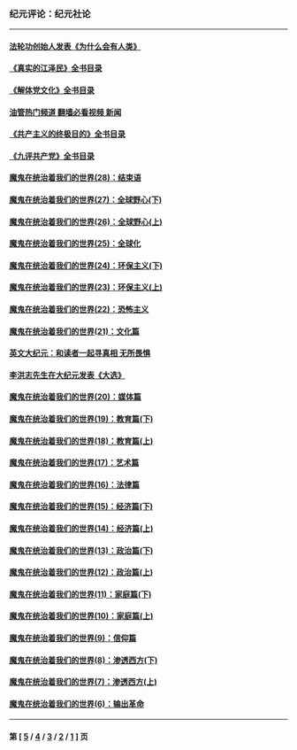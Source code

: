 ### 纪元评论：纪元社论
---
#### [法轮功创始人发表《为什么会有人类》](../../pages/nsc422/n13912117.md?02030330) 
#### [《真实的江泽民》全书目录](../../pages/nsc422/n13721399.md?02030330) 
#### [《解体党文化》全书目录](../../pages/nsc422/n13721157.md?02030330) 
#### [油管热门频道 翻墙必看视频 新闻](ok?02030330)
#### [《共产主义的终极目的》全书目录](../../pages/nsc422/n13721048.md?02030330) 
#### [《九评共产党》全书目录](../../pages/nsc422/n13708085.md?02030330) 
#### [魔鬼在统治着我们的世界(28)：结束语](../../pages/nsc422/n10936246.md?02030330) 
#### [魔鬼在统治着我们的世界(27)：全球野心(下)](../../pages/nsc422/n10928319.md?02030330) 
#### [魔鬼在统治着我们的世界(26)：全球野心(上)](../../pages/nsc422/n10900318.md?02030330) 
#### [魔鬼在统治着我们的世界(25)：全球化](../../pages/nsc422/n10788205.md?02030330) 
#### [魔鬼在统治着我们的世界(24)：环保主义(下)](../../pages/nsc422/n10695307.md?02030330) 
#### [魔鬼在统治着我们的世界(23)：环保主义(上)](../../pages/nsc422/n10688613.md?02030330) 
#### [魔鬼在统治着我们的世界(22)：恐怖主义](../../pages/nsc422/n10614727.md?02030330) 
#### [魔鬼在统治着我们的世界(21)：文化篇](../../pages/nsc422/n10597706.md?02030330) 
#### [英文大纪元：和读者一起寻真相 无所畏惧](../../pages/nsc422/n12542027.md?02030330) 
#### [李洪志先生在大纪元发表《大选》](../../pages/nsc422/n12534746.md?02030330) 
#### [魔鬼在统治着我们的世界(20)：媒体篇](../../pages/nsc422/n10586579.md?02030330) 
#### [魔鬼在统治着我们的世界(19)：教育篇(下)](../../pages/nsc422/n10564808.md?02030330) 
#### [魔鬼在统治着我们的世界(18)：教育篇(上)](../../pages/nsc422/n10526970.md?02030330) 
#### [魔鬼在统治着我们的世界(17)：艺术篇](../../pages/nsc422/n10499093.md?02030330) 
#### [魔鬼在统治着我们的世界(16)：法律篇](../../pages/nsc422/n10485969.md?02030330) 
#### [魔鬼在统治着我们的世界(15)：经济篇(下)](../../pages/nsc422/n10469975.md?02030330) 
#### [魔鬼在统治着我们的世界(14)：经济篇(上)](../../pages/nsc422/n10457370.md?02030330) 
#### [魔鬼在统治着我们的世界(13)：政治篇(下)](../../pages/nsc422/n10448270.md?02030330) 
#### [魔鬼在统治着我们的世界(12)：政治篇(上)](../../pages/nsc422/n10444576.md?02030330) 
#### [魔鬼在统治着我们的世界(11)：家庭篇(下)](../../pages/nsc422/n10440961.md?02030330) 
#### [魔鬼在统治着我们的世界(10)：家庭篇(上)](../../pages/nsc422/n10435448.md?02030330) 
#### [魔鬼在统治着我们的世界(9)：信仰篇](../../pages/nsc422/n10432159.md?02030330) 
#### [魔鬼在统治着我们的世界(8)：渗透西方(下)](../../pages/nsc422/n10429603.md?02030330) 
#### [魔鬼在统治着我们的世界(7)：渗透西方(上)](../../pages/nsc422/n10426013.md?02030330) 
#### [魔鬼在统治着我们的世界(6)：输出革命](../../pages/nsc422/n10421536.md?02030330) 

---
#### 第 [ [5](./5.md?02030330) / [4](./4.md?02030330) / [3](./3.md?02030330) / [2](./2.md?02030330) / [1](./1.md?02030330) ] 页
